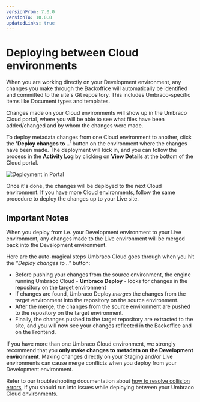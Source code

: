 ```yaml
---
versionFrom: 7.0.0
versionTo: 10.0.0
updatedLinks: true
---
```


# Deploying between Cloud environments

When you are working directly on your Development environment, any changes you make through the Backoffice will automatically be identified and committed to the site's Git repository. This includes Umbraco-specific items like Document types and templates.

Changes made on your Cloud environments will show up in the Umbraco Cloud portal, where you will be able to see what files have been added/changed and by whom the changes were made.

To deploy metadata changes from one Cloud environment to another, click the **'Deploy changes to ..'** button on the environment where the changes have been made. The deployment will kick in, and you can follow the process in the **Activity Log** by clicking on **View Details** at the bottom of the Cloud portal.

![Deployment in Portal](images/deploy-in-portal_v10.gif)

Once it's done, the changes will be deployed to the next Cloud environment. If you have more Cloud environments, follow the same procedure to deploy the changes up to your Live site.

## Important Notes

When you deploy from i.e. your Development environment to your Live environment, any changes made to the Live environment will be merged back into the Development environment.

Here are the auto-magical steps Umbraco Cloud goes through when you hit the *"Deploy changes to .."* button:

* Before pushing your changes from the source environment, the engine running Umbraco Cloud - **Umbraco Deploy** - looks for changes in the repository on the target environment
* If changes are found, Umbraco Deploy *merges* the changes from the target environment into the repository on the source environment.
* After the merge, the changes from the source environment are pushed to the repository on the target environment.
* Finally, the changes pushed to the target repository are extracted to the site, and you will now see your changes reflected in the Backoffice and on the Frontend.

If you have more than one Umbraco Cloud environment, we strongly recommend that you **only make changes to metadata on the Development environment**. Making changes directly on your Staging and/or Live environments can cause merge conflicts when you deploy from your Development environment.

Refer to our troubleshooting documentation about [how to resolve collision errors](https://our.umbraco.com/documentation/Umbraco-Cloud/Troubleshooting/Structure-Error/), if you should run into issues while deploying between your Umbraco Cloud environments.
